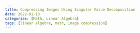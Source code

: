 ```yaml
---
title: Compressing Images Using Singular Value Decomposition
date: 2022-01-13
categories: [Math, Linear Algebra]
tags: [linear algebra, math, image compression]
---
```



